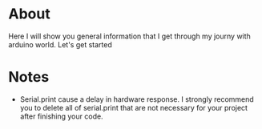 # About
Here I will show you general information that I get through my journy with arduino world. Let's get started

# Notes 
- Serial.print cause a delay in hardware response. I strongly recommend you to delete all of serial.print that are not necessary for your project after finishing your code. 
